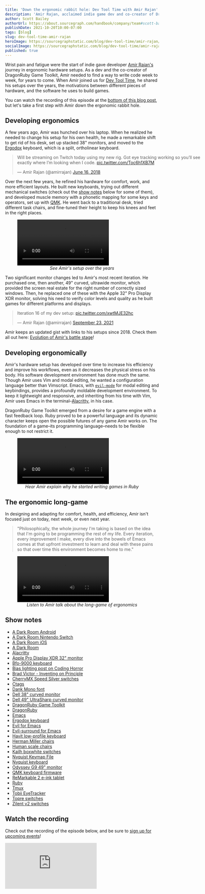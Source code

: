```yaml
---
title: 'Down the ergonomic rabbit hole: Dev Tool Time with Amir Rajan'
description: 'Amir Rajan, acclaimed indie game dev and co-creator of DragonRuby Game Toolkit, shares the many stages of his hardware setup over the years, and how he uses Emacs as a game dev.'
author: Scott Bailey
authorUrl: https://about.sourcegraph.com/handbook/company/team#scott-bailey-he-him
publishDate: 2021-10-20T10:00-07:00
tags: [blog]
slug: dev-tool-time-amir-rajan
heroImage: https://sourcegraphstatic.com/blog/dev-tool-time/amir-rajan/amir-rajan.jpg
socialImage: https://sourcegraphstatic.com/blog/dev-tool-time/amir-rajan/amir-rajan.jpg
published: true
---
```


Wrist pain and fatigue were the start of indie gave developer [Amir Rajan's](https://twitter.com/amirrajan/) journey in ergonomic hardware setups. As a dev and the co-creator of DragonRuby Game Toolkit, Amir needed to find a way to write code week to week, for years to come. When Amir joined us for [Dev Tool Time](https://info.sourcegraph.com/dev-tool-time), he shared his setups over the years, the motivations between different pieces of hardware, and the software he uses to build games.

You can watch the recording of this episode at the [bottom of this blog post](#Watch-the-recording), but let's take a first step with Amir down the ergonomic rabbit hole.

## Developing ergonomics

A few years ago, Amir was hunched over his laptop. When he realized he needed to change his setup for his own health, he made a remarkable shift to get rid of his desk, set up stacked 38" monitors, and moved to the [Ergodox](https://ergodox-ez.com/) keyboard, which is a split, ortholinear keyboard.

<div style="width:40rem;margin-left:auto;margin-right:auto;">
    <blockquote class="twitter-tweet" data-dnt="true" data-theme="light"><p lang="en" dir="ltr">Will be streaming on Twitch today using my new rig. Got eye tracking working so you’ll see exactly where I’m looking when I code. <a href="https://t.co/Toc6h1XB7M">pic.twitter.com/Toc6h1XB7M</a></p>&mdash; Amir Rajan (@amirrajan) <a href="https://twitter.com/amirrajan/status/1008041824911536128?ref_src=twsrc%5Etfw">June 16, 2018</a></blockquote> <script async src="https://platform.twitter.com/widgets.js" charset="utf-8"></script> 
</div>

Over the next few years, he refined his hardware for comfort, work, and more efficient layouts. He built new keyboards, trying out different mechanical switches (check out the [show notes](#Show-notes) below for some of them), and developed muscle memory with a phonetic mapping for some keys and operators, set up with [QMK](https://qmk.fm/). He went back to a traditional desk, tried different task chairs, and fine-tuned their height to keep his knees and feet in the right places.

<figure>
    <div class="container my-4 video-embed embed-responsive embed-responsive-16by9">
        <video controls src="https://sourcegraphstatic.com/blog/dev-tool-time/amir-rajan/Setup_Evolution.mp4"></video>
    </div>
    <figcaption style="text-align: center; font-style: italic;"> See Amir's setup over the years</figcaption>
</figure>

Two significant monitor changes led to Amir's most recent iteration. He purchased one, then another, 49" curved, ultrawide monitor, which provided the screen real estate for the right number of correctly sized windows. Then, he replaced one of these with the Apple 32" Pro Display XDR monitor, solving his need to verify color levels and quality as he built games for different platforms and displays.

<div style="width:40rem;margin-left:auto;margin-right:auto;">
    <blockquote class="twitter-tweet" data-dnt="true"><p lang="en" dir="ltr">Iteration 16 of my dev setup: <a href="https://t.co/xwtMJE32hc">pic.twitter.com/xwtMJE32hc</a></p>&mdash; Amir Rajan (@amirrajan) <a href="https://twitter.com/amirrajan/status/1441174275386449921?ref_src=twsrc%5Etfw">September 23, 2021</a></blockquote> <script async src="https://platform.twitter.com/widgets.js" charset="utf-8"></script>
</div>

Amir keeps an updated gist with links to his setups since 2018. Check them all out here: [Evolution of Amir's battle stage](https://gist.github.com/amirrajan/926cb51ee49a661abdfa6656662c07ca)!

## Developing ergonomically

Amir's hardware setup has developed over time to increase his efficiency and improve his workflows, even as it decreases the physical stress on his body. His software development environment has done much the same. Though Amir uses Vim and modal editing, he wanted a configuration language better than Vimscript. Emacs, with [`evil-mode`](https://github.com/emacs-evil/evil) for modal editing and keybindings, provides a profoundly moldable development environment. To keep it lightweight and responsive, and inheriting from his time with Vim, Amir uses Emacs in the terminal–[Alacritty](https://github.com/alacritty/alacritty), in his case.

DragonRuby Game Toolkit emerged from a desire for a game engine with a fast feedback loop. Ruby proved to be a powerful language and its dynamic character keeps open the possible futures of any game Amir works on. The foundation of a game–its programming language–needs to be flexible enough to not restrict it.

<figure>
    <div class="container my-4 video-embed embed-responsive embed-responsive-16by9">
        <video controls src="https://sourcegraphstatic.com/blog/dev-tool-time/amir-rajan/Why_Ruby.mp4"></video>
    </div>
    <figcaption style="text-align: center; font-style: italic;">Hear Amir explain why he started writing games in Ruby</figcaption>
</figure>

## The ergonomic long-game

In designing and adapting for comfort, health, and efficiency, Amir isn't focused just on today, next week, or even next year.

> "Philosophically, the whole journey I'm taking is based on the idea that I'm going to be programming the rest of my life. Every iteration, every improvement I make, every dive into the bowels of Emacs comes at that upfront investment to learn and deal with these pains so that over time this environment becomes home to me."

<figure>
    <div class="container my-4 video-embed embed-responsive embed-responsive-16by9">
        <video controls src="https://sourcegraphstatic.com/blog/dev-tool-time/amir-rajan/Setup_ROI.mp4"></video>
    </div>
    <figcaption style="text-align: center; font-style: italic;">Listen to Amir talk about the long-game of ergonomics</figcaption>
</figure>

## Show notes

- [A Dark Room Android](https://play.google.com/store/apps/details?id=com.yourcompany.adarkroom&hl=en_US)
- [A Dark Room Nintendo Switch](https://www.nintendo.com/games/detail/a-dark-room-switch/)
- [A Dark Room iOS](https://apps.apple.com/us/app/a-dark-room/id736683061)
- [A Dark Room](https://adarkroom.doublespeakgames.com/)
- [Alacritty](https://github.com/alacritty/alacritty)
- [Apple Pro Display XDR 32" monitor](https://www.apple.com/pro-display-xdr/)
- [Bfo-9000 keyboard](https://keeb.io/products/bfo-9000-keyboard-customizable-full-size-split-ortholinear)
- [Bias lighting post on Coding Horror](https://blog.codinghorror.com/bias-lighting/)
- [Brad Victor - Inventing on Principle](https://www.youtube.com/watch?v=EGqwXt90ZqA)
- [CherryMX Speed Silver switches](https://www.cherrymx.de/en/cherry-mx/mx-original/mx-speed-silver.html)
- [Ctags](http://ctags.sourceforge.net/)
- [Dank Mono font](https://philpl.gumroad.com/l/dank-mono)
- [Dell 38" curved monitor](https://www.dell.com/en-us/work/shop/dell-ultrasharp-38-curved-usb-c-hub-monitor-u3821dw/apd/210-ayle/monitors-monitor-accessories)
- [Dell 49" UltraSharp curved monitor](https://www.dell.com/en-us/work/shop/dell-ultrasharp-49-curved-monitor-u4919dw/apd/210-arnw/monitors-monitor-accessories)
- [DragonRuby Game Toolkit](https://dragonruby.org/toolkit/game)
- [DragonRuby](https://dragonruby.org/)
- [Emacs](https://www.gnu.org/software/emacs/)
- [Ergodox keyboard](https://ergodox-ez.com/)
- [Evil for Emacs](https://github.com/emacs-evil/evil)
- [Evil-surround for Emacs](https://github.com/emacs-evil/evil-surround)
- [Havit low-profile keyboard](https://www.prohavit.com/products/hv-kb390l-low-profile-mechanical-keyboard?_pos=1&_sid=1898c765a&_ss=r)
- [Herman Miller chairs](https://www.hermanmiller.com/products/seating/)
- [Human scale chairs](https://www.humanscale.com/products/seating)
- [Kailh boxwhite switches](https://switches.mx/kailh-box-white)
- [Nyquist Keymap File](https://github.com/amirrajan/qmk_firmware/blob/b34da133fd0f4b26cd5ca2e62a7038dc53f750b6/keyboards/keebio/nyquist/keymaps/amirrajan/config.h)
- [Nyquist keyboard](https://keeb.io/collections/nyquist-keyboard-collection)
- [Odyssey G9 49" monitor](https://www.samsung.com/us/computing/monitors/gaming/49-odyssey-g9-gaming-monitor-lc49g97tssnxdc/)
- [QMK keyboard firmware](https://qmk.fm/)
- [ReMarkable 2 e-ink tablet](https://remarkable.com/store/remarkable-2)
- [Ruby](https://www.ruby-lang.org/en/)
- [Tmux](https://github.com/tmux/tmux)
- [Tobii EyeTracker](https://gaming.tobii.com/product/eye-tracker-5/)
- [Topre switches](https://deskthority.net/wiki/Topre_switch)
- [Zilent v2 switches](https://zealpc.net/products/zilent?variant=5894817710118)

## Watch the recording

Check out the recording of the episode below, and be sure to [sign up for upcoming events](https://info.sourcegraph.com/dev-tool-time)!

<div class="container my-4 video-embed embed-responsive embed-responsive-16by9">
    <iframe class="embed-responsive-item" src="https://www.youtube-nocookie.com/embed/oPaPhFX7SeM?autoplay=0&amp;cc_load_policy=0&amp;start=93&amp;end=0&amp;loop=0&amp;controls=1&amp;modestbranding=0&amp;rel=0" allowfullscreen="" allow="accelerometer; autoplay; encrypted-media; gyroscope; picture-in-picture" frameborder="0"></iframe>
</div>
